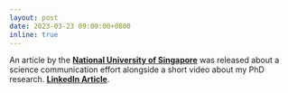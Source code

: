 ```yaml
---
layout: post
date: 2023-03-23 09:00:00+0800
inline: true
---
```


An article by the [**National University of Singapore**](https://news.nus.edu.sg/bringing-science-to-the-community/) was released about a science communication effort alongside a short video about my PhD research. [**LinkedIn Article**](https://www.linkedin.com/feed/update/urn:li:activity:7044876234551414784/).
